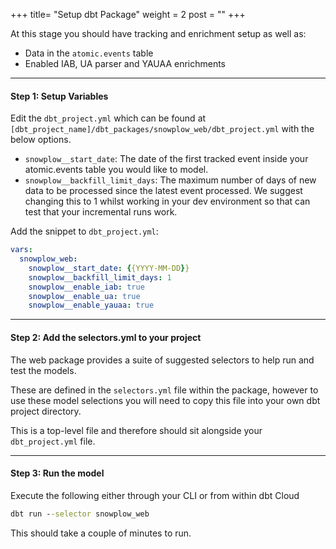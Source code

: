 +++
title= "Setup dbt Package"
weight = 2
post = ""
+++

At this stage you should have tracking and enrichment setup as well as:

- Data in the `atomic.events` table
- Enabled IAB, UA parser and YAUAA enrichments

***

#### **Step 1:** Setup Variables

Edit the `dbt_project.yml` which can be found at `[dbt_project_name]/dbt_packages/snowplow_web/dbt_project.yml` with the below options. 

- `snowplow__start_date`: The date of the first tracked event inside your atomic.events table you would like to model.
- `snowplow__backfill_limit_days`: The maximum number of days of new data to be processed since the latest event processed. We suggest changing this to 1 whilst  working in your dev environment so that can test that your incremental runs work.

Add the snippet to `dbt_project.yml`:

```yml
vars:
  snowplow_web:
    snowplow__start_date: {{YYYY-MM-DD}}
    snowplow__backfill_limit_days: 1
    snowplow__enable_iab: true
    snowplow__enable_ua: true
    snowplow__enable_yauaa: true
```

***

#### **Step 2:** Add the selectors.yml to your project

The web package provides a suite of suggested selectors to help run and test the models. 

These are defined in the `selectors.yml` file within the package, however to use these model selections you will need to copy this file into your own dbt project directory. 

This is a top-level file and therefore should sit alongside your `dbt_project.yml` file.

***

#### **Step 3:** Run the model

Execute the following either through your CLI or from within dbt Cloud

```cmd
dbt run --selector snowplow_web
```

This should take a couple of minutes to run.


